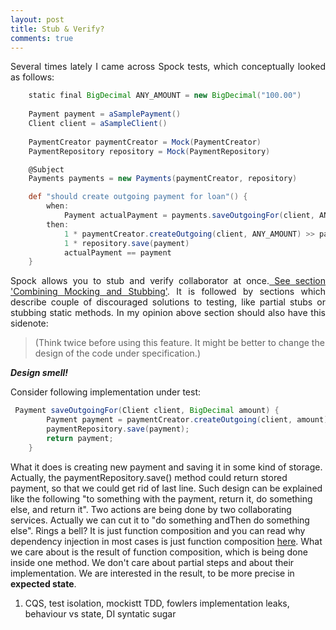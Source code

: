 ```yaml
---
layout: post
title: Stub & Verify?
comments: true
---
```


<p style="text-align:justify;">
Several times lately I came across Spock tests, which conceptually looked as follows:
</p>

```groovy
    static final BigDecimal ANY_AMOUNT = new BigDecimal("100.00")
    
    Payment payment = aSamplePayment()
    Client client = aSampleClient()
    
    PaymentCreator paymentCreator = Mock(PaymentCreator)
    PaymentRepository repository = Mock(PaymentRepository)

    @Subject
    Payments payments = new Payments(paymentCreator, repository)

    def "should create outgoing payment for loan"() {
        when:
            Payment actualPayment = payments.saveOutgoingFor(client, ANY_AMOUNT)
        then:
            1 * paymentCreator.createOutgoing(client, ANY_AMOUNT) >> payment
            1 * repository.save(payment)
            actualPayment == payment
    }
```  

<p style="text-align:justify;">
Spock allows you to stub and verify collaborator at once.<a href="https://spockframework.github.io/spock/docs/1.0/interaction_based_testing.html"> See section 'Combining Mocking and Stubbing'</a>. It is followed by sections which describe couple of discouraged solutions to testing, like partial stubs or stubbing static methods. In my opinion above section should also have this sidenote:
</p>

<blockquote class="cite">
      <p>(Think twice before using this feature. It might be better to change the design of the code under specification.)</p>
</blockquote>

***Design smell!***

Consider following implementation under test:

```java
 Payment saveOutgoingFor(Client client, BigDecimal amount) {
        Payment payment = paymentCreator.createOutgoing(client, amount);
        paymentRepository.save(payment);
        return payment;
    }
```

What it does is creating new payment and saving it in some kind of storage. Actually, the paymentRepository.save() method could return stored payment, so that we could get rid of last line. Such design can be explained like the following "to something with the payment, return it, do something else, and return it". Two actions are being done by two collaborating services. Actually we can cut it to "do something andThen do something else". Rings a bell? It is just function composition and you can read why dependency injection in most cases is just function composition <a href="http://www.nurkiewicz.com/2015/08/dependency-injection-syntax-sugar-over.html">here</a>. What we care about is the result of function composition, which is being done inside one method. We don't care about partial steps and about their implementation. We are interested in the result, to be more precise in <b>expected state</b>.

1. CQS, test isolation, mockistt TDD, fowlers implementation leaks, behaviour vs state, DI syntatic sugar


